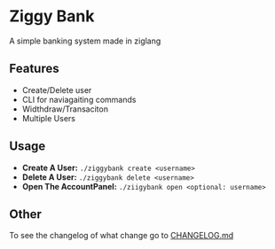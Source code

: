 # Ziggy Bank

A simple banking system made in ziglang


## Features

- Create/Delete user
- CLI for naviagaiting commands
- Widthdraw/Transaciton
- Multiple Users

## Usage

- **Create A User:** `./ziggybank create <username>`
- **Delete A User:** `./ziggybank delete <username>`
- **Open The AccountPanel:** `./ziigybank open <optional: username>`


## Other

To see the changelog of what change go to [CHANGELOG.md](CHANGELOG.md)
